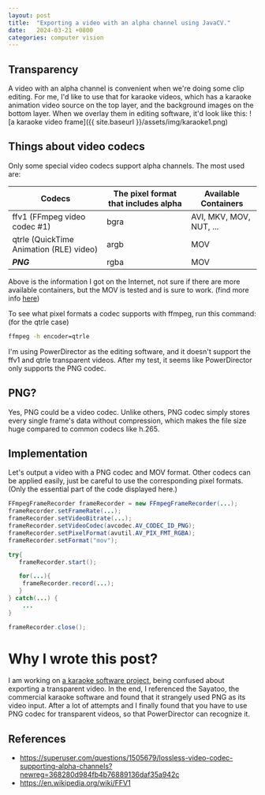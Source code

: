 ```yaml
---
layout: post
title:  "Exporting a video with an alpha channel using JavaCV."
date:   2024-03-21 +0800
categories: computer vision
---
```


## Transparency
A video with an alpha channel is convenient when we're doing some clip editing. For me, I'd like to use that for karaoke
videos, which has a karaoke animation video source on the top layer, and the background images on the bottom layer. When
we overlay them in editing software, it'd look like this:
![a karaoke video frame]({{ site.baseurl }}/assets/img/karaoke1.png)

## Things about video codecs
Only some special video codecs support alpha channels. The most used are:

| Codecs                                  | The pixel format that includes alpha | Available Containers    |
|-----------------------------------------|--------------------------------------|-------------------------|
| ffv1 (FFmpeg video codec #1)            | bgra                                 | AVI, MKV, MOV, NUT, ... |
| qtrle (QuickTime Animation (RLE) video) | argb                                 | MOV                     |
| ***PNG***                               | rgba                                 | MOV                     |

Above is the information I got on the Internet, not sure if there are more available containers, but the MOV is tested and 
is sure to work.
(find more info [here](https://superuser.com/questions/1505679/lossless-video-codec-supporting-alpha-channels?newreg=368280d984fb4b76889136daf35a942c))

To see what pixel formats a codec supports with ffmpeg, run this command: (for the qtrle case)
``` bash
ffmpeg -h encoder=qtrle
```

I'm using PowerDirector as the editing software, and it doesn't support the ffv1 and qtrle transparent videos. After my 
test, it seems like PowerDirector only supports the PNG codec.

## PNG?
Yes, PNG could be a video codec. Unlike others, PNG codec simply stores every single frame's data without compression, 
which makes the file size huge compared to common codecs like h.265.

## Implementation

Let's output a video with a PNG codec and MOV format. Other codecs can be applied easily, just be careful to use the
corresponding pixel formats.
(Only the essential part of the code displayed here.)
``` java
FFmpegFrameRecorder frameRecorder = new FFmpegFrameRecorder(...);
frameRecorder.setFrameRate(...);
frameRecorder.setVideoBitrate(...);
frameRecorder.setVideoCodec(avcodec.AV_CODEC_ID_PNG);
frameRecorder.setPixelFormat(avutil.AV_PIX_FMT_RGBA);
frameRecorder.setFormat("mov");

try{
   frameRecorder.start();

   for(...){
    frameRecorder.record(...);
   } 
} catch(...) {
    ...
}

frameRecorder.close();
```

# Why I wrote this post?
I am working on [a karaoke software project](https://github.com/Bowen951209/open-karaoke-toolkit), being confused about
exporting a transparent video. In the end, I referenced the Sayatoo, the commercial karaoke software and found that it 
strangely used PNG as its video input. After a lot of attempts and I finally found that you have to use PNG codec for 
transparent videos, so that PowerDirector can recognize it.

## References
 - <https://superuser.com/questions/1505679/lossless-video-codec-supporting-alpha-channels?newreg=368280d984fb4b76889136daf35a942c>
 - <https://en.wikipedia.org/wiki/FFV1>